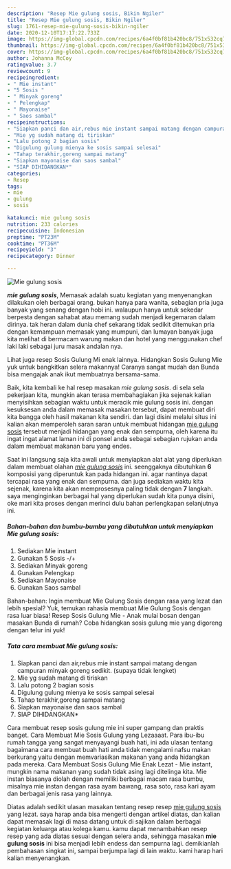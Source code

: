 ```yaml
---
description: "Resep Mie gulung sosis, Bikin Ngiler"
title: "Resep Mie gulung sosis, Bikin Ngiler"
slug: 1761-resep-mie-gulung-sosis-bikin-ngiler
date: 2020-12-10T17:17:22.733Z
image: https://img-global.cpcdn.com/recipes/6a4f0bf81b420bc8/751x532cq70/mie-gulung-sosis-foto-resep-utama.jpg
thumbnail: https://img-global.cpcdn.com/recipes/6a4f0bf81b420bc8/751x532cq70/mie-gulung-sosis-foto-resep-utama.jpg
cover: https://img-global.cpcdn.com/recipes/6a4f0bf81b420bc8/751x532cq70/mie-gulung-sosis-foto-resep-utama.jpg
author: Johanna McCoy
ratingvalue: 3.7
reviewcount: 9
recipeingredient:
- " Mie instant"
- "5 Sosis "
- " Minyak goreng"
- " Pelengkap"
- " Mayonaise"
- " Saos sambal"
recipeinstructions:
- "Siapkan panci dan air,rebus mie instant sampai matang dengan campuran minyak goreng sedikit. (supaya tidak lengket)"
- "Mie yg sudah matang di tiriskan"
- "Lalu potong 2 bagian sosis"
- "Digulung gulung mienya ke sosis sampai selesai"
- "Tahap terakhir,goreng sampai matang"
- "Siapkan mayonaise dan saos sambal"
- "SIAP DIHIDANGKAN*"
categories:
- Resep
tags:
- mie
- gulung
- sosis

katakunci: mie gulung sosis 
nutrition: 233 calories
recipecuisine: Indonesian
preptime: "PT23M"
cooktime: "PT36M"
recipeyield: "3"
recipecategory: Dinner

---
```



![Mie gulung sosis](https://img-global.cpcdn.com/recipes/6a4f0bf81b420bc8/751x532cq70/mie-gulung-sosis-foto-resep-utama.jpg)

<b><i>mie gulung sosis</i></b>, Memasak adalah suatu kegiatan yang menyenangkan dilakukan oleh berbagai orang. bukan hanya para wanita, sebagian pria juga banyak yang senang dengan hobi ini. walaupun hanya untuk sekedar berpesta dengan sahabat atau memang sudah menjadi kegemaran dalam dirinya. tak heran dalam dunia chef sekarang tidak sedikit ditemukan pria dengan kemampuan memasak yang mumpuni, dan lumayan banyak juga kita melihat di bermacam warung makan dan hotel yang menggunakan chef laki laki sebagai juru masak andalan nya.

Lihat juga resep Sosis Gulung Mi enak lainnya. Hidangkan Sosis Gulung Mie yuk untuk bangkitkan selera makannya! Caranya sangat mudah dan Bunda bisa mengajak anak ikut membuatnya bersama-sama.

Baik, kita kembali ke hal resep masakan <i>mie gulung sosis</i>. di sela sela pekerjaan kita, mungkin akan terasa membahagiakan jika sejenak kalian menyisihkan sebagian waktu untuk meracik mie gulung sosis ini. dengan kesuksesan anda dalam memasak masakan tersebut, dapat membuat diri kita bangga oleh hasil makanan kita sendiri. dan lagi disini melalui situs ini kalian akan memperoleh saran saran untuk membuat hidangan <u>mie gulung sosis</u> tersebut menjadi hidangan yang enak dan sempurna, oleh karena itu ingat ingat alamat laman ini di ponsel anda sebagai sebagian rujukan anda dalam membuat makanan baru yang endes.


Saat ini langsung saja kita awali untuk menyiapkan alat alat yang diperlukan dalam membuat olahan <u><i>mie gulung sosis</i></u> ini. seenggaknya dibutuhkan <b>6</b> komposisi yang diperuntuk kan pada hidangan ini. agar nantinya dapat tercapai rasa yang enak dan sempurna. dan juga sediakan waktu kita sejenak, karena kita akan memprosesnya paling tidak dengan <b>7</b> langkah. saya menginginkan berbagai hal yang diperlukan sudah kita punya disini, oke mari kita proses dengan merinci dulu bahan perlengkapan selanjutnya ini.

<!--inarticleads1-->

##### Bahan-bahan dan bumbu-bumbu yang dibutuhkan untuk menyiapkan Mie gulung sosis:

1. Sediakan  Mie instant
1. Gunakan 5 Sosis -/+
1. Sediakan  Minyak goreng
1. Gunakan  Pelengkap
1. Sediakan  Mayonaise
1. Gunakan  Saos sambal


Bahan-bahan: Ingin membuat Mie Gulung Sosis dengan rasa yang lezat dan lebih spesial? Yuk, temukan rahasia membuat Mie Gulung Sosis dengan rasa luar biasa! Resep Sosis Gulung Mie - Anak mulai bosan dengan masakan Bunda di rumah? Coba hidangkan sosis gulung mie yang digoreng dengan telur ini yuk! 

<!--inarticleads2-->

##### Tata cara membuat Mie gulung sosis:

1. Siapkan panci dan air,rebus mie instant sampai matang dengan campuran minyak goreng sedikit. (supaya tidak lengket)
1. Mie yg sudah matang di tiriskan
1. Lalu potong 2 bagian sosis
1. Digulung gulung mienya ke sosis sampai selesai
1. Tahap terakhir,goreng sampai matang
1. Siapkan mayonaise dan saos sambal
1. SIAP DIHIDANGKAN*


Cara membuat resep sosis gulung mie ini super gampang dan praktis banget. Cara Membuat Mie Sosis Gulung yang Lezaaaat. Para ibu-ibu rumah tangga yang sangat menyayangi buah hati, ini ada ulasan tentang bagaimana cara membuat buah hati anda tidak mengalami nafsu makan berkurang yaitu dengan memvariasikan makanan yang anda hidangkan pada mereka. Cara Membuat Sosis Gulung Mie Enak Lezat - Mie instant, mungkin nama makanan yang sudah tidak asing lagi ditelinga kita. Mie instan biasanya diolah dengan memiliki berbagai macam rasa bumbu, misalnya mie instan dengan rasa ayam bawang, rasa soto, rasa kari ayam dan berbagai jenis rasa yang lainnya. 

Diatas adalah sedikit ulasan masakan tentang resep resep <u>mie gulung sosis</u> yang lezat. saya harap anda bisa mengerti dengan artikel diatas, dan kalian dapat memasak lagi di masa datang untuk di sajikan dalam berbagai kegiatan keluarga atau kolega kamu. kamu dapat menambahkan resep resep yang ada diatas sesuai dengan selera anda, sehingga masakan <b>mie gulung sosis</b> ini bisa menjadi lebih endess dan sempurna lagi. demikianlah pembahasan singkat ini, sampai berjumpa lagi di lain waktu. kami harap hari kalian menyenangkan.
